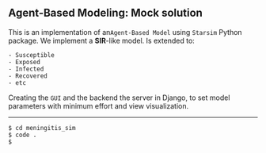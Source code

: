 ## Agent-Based Modeling: Mock solution

This is an implementation of an`Agent-Based Model` using `Starsim` Python package.
We implement a **SIR**-like  model. Is extended to:  

    - Susceptible
    - Exposed 
    - Infected
    - Recovered
    - etc
  

Creating the `GUI` and the backend the server in Django, to set model parameters with minimum effort and view visualization. 

---
```shell
$ cd meningitis_sim
$ code .
$
```

